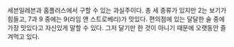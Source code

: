 세븐일레븐과 홈플러스에서 구할 수 있는 과실주이다. 총 세 종류가 있지만 2는 보기가 힘들고, 7과 9 중에는 9(라임 앤 스트로베리)가 맛있다. 편의점에 있는 달달한 술 중에 가장 맛있다고 자신있게 말할 수 있다. 그저 달기만 한 것이 아니기 때문에 오랫동안 즐겨먹고 있다.